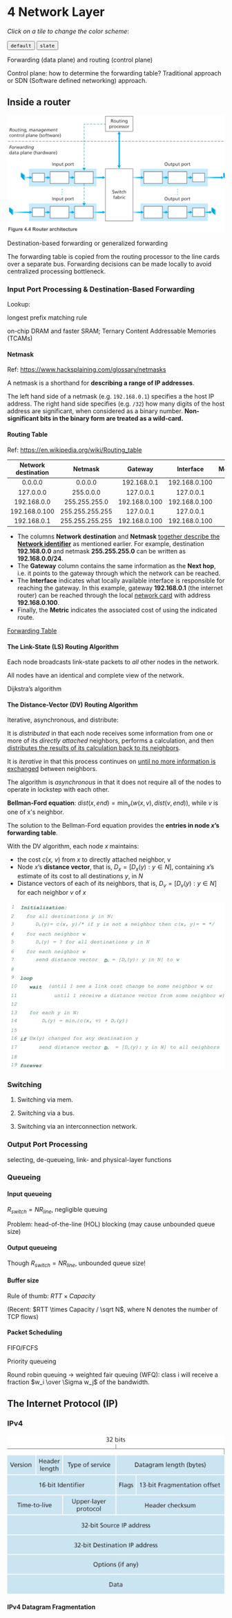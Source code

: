 # 4 Network Layer

_Click on a tile to change the color scheme_:

<div class="tx-switch">
  <button data-md-color-scheme="default"><code>default</code></button>
  <button data-md-color-scheme="slate"><code>slate</code></button>
</div>

<script>
  var buttons = document.querySelectorAll("button[data-md-color-scheme]")
  buttons.forEach(function(button) {
    button.addEventListener("click", function() {
      var attr = this.getAttribute("data-md-color-scheme")
      document.body.setAttribute("data-md-color-scheme", attr)
      var name = document.querySelector("#__code_0 code span:nth-child(7)")
      name.textContent = attr
    })
  })
</script>

Forwarding (data plane) and routing (control plane)

Control plane: how to determine the forwarding table? Traditional approach or SDN (Software defined networking) approach.

## Inside a router

![Screen Shot 2021-02-28 at 12.53.35 PM](4-network%20layer.assets/Screen%20Shot%202021-02-28%20at%2012.53.35%20PM.png)

Destination-based forwarding or generalized forwarding

The forwarding table is copied from the routing processor to the line cards over a separate bus. Forwarding decisions can be made locally to avoid centralized processing bottleneck.

### Input Port Processing & Destination-Based Forwarding

Lookup:

longest prefix matching rule

on-chip DRAM and faster SRAM; Ternary Content Addressable Memories (TCAMs)

#### Netmask

Ref: https://www.hacksplaining.com/glossary/netmasks

A netmask is a shorthand for **describing a range of IP addresses**.

The left hand side of a netmask (e.g. `192.168.0.1`) specifies a the host IP address. The right hand side specifies (e.g. `/32`) how many digits of the host address are significant, when considered as a binary number. **Non-significant bits in the binary form are treated as a wild-card.**

#### Routing Table

Ref: https://en.wikipedia.org/wiki/Routing_table

| Network destination |     Netmask     |    Gateway    |   Interface   | Metric |
| :-----------------: | :-------------: | :-----------: | :-----------: | :----: |
|       0.0.0.0       |     0.0.0.0     |  192.168.0.1  | 192.168.0.100 |   10   |
|      127.0.0.0      |    255.0.0.0    |   127.0.0.1   |   127.0.0.1   |   1    |
|     192.168.0.0     |  255.255.255.0  | 192.168.0.100 | 192.168.0.100 |   10   |
|    192.168.0.100    | 255.255.255.255 |   127.0.0.1   |   127.0.0.1   |   10   |
|     192.168.0.1     | 255.255.255.255 | 192.168.0.100 | 192.168.0.100 |   10   |

- The columns **Network destination** and **Netmask** <u>together describe the **Network identifier**</u> as mentioned earlier. For example, destination **192.168.0.0** and netmask **255.255.255.0** can be written as **192.168.0.0/24**.
- The **Gateway** column contains the same information as the **Next hop**, i.e. it points to the gateway through which the network can be reached.
- The **Interface** indicates what locally available interface is responsible for reaching the gateway. In this example, gateway **192.168.0.1** (the internet router) can be reached through the local <u>network card</u> with address **192.168.0.100**.
- Finally, the **Metric** indicates the associated cost of using the indicated route.

[Forwarding Table](https://en.wikipedia.org/wiki/Routing_table#Forwarding_table)

#### The Link-State (LS) Routing Algorithm

Each node broadcasts link-state packets to *all* other nodes in the network.

All nodes have an identical and complete view of the network.

Dijkstra’s algorithm

#### The Distance-Vector (DV) Routing Algorithm

Iterative, asynchronous, and distribute:

It is *distributed* in that each node receives some information from one or more of its *directly attached* neighbors, performs a calculation, and then <u>distributes the results of its calculation back to its neighbors</u>. 

It is *iterative* in that this process continues on <u>until no more information is exchanged</u> between neighbors.

The algorithm is *asynchronous* in that it does not require all of the nodes to operate in lockstep with each other.

**Bellman-Ford equation**: $dist(x, end) = \min_v(w(x, v), dist(v, end))$, while $v$ is one of x's neighbor.

The solution to the Bellman-Ford equation provides the **entries in node *x*’s forwarding table**.

With the DV algorithm, each node *x* maintains:

- the cost *c*(*x, v*) from *x* to directly attached neighbor, v
- Node *x*’s **distance vector**, that is, $D_x=[D_x(y): y \in N]$, containing *x*’s estimate of its cost to all destinations *y*, in *N*
- Distance vectors of each of its neighbors, that is, $D_v=[D_v(y): y \in N]$ for each neighbor *v* of *x*

![Screen Shot 2021-04-08 at 11.24.26 PM](4-network%20layer.assets/Screen%20Shot%202021-04-08%20at%2011.24.26%20PM.png)

### Switching

1) Switching via mem.

2) Switching via a bus.

3) Switching via an interconnection network.

### Output Port Processing

selecting, de-queueing, link- and physical-layer functions

### Queueing

#### Input queueing

$R_{switch} = N R_{line}$, negligible queuing

Problem: head-of-the-line (HOL) blocking (may cause unbounded queue size)

#### Output queueing

Though $R_{switch} = N R_{line}$, unbounded queue size!

#### Buffer size

Rule of thumb: $RTT \times Capacity$

(Recent: $RTT \times Capacity / \sqrt N$, where N denotes the number of TCP flows)

#### Packet Scheduling

FIFO/FCFS

Priority queueing

Round robin queuing -> weighted fair queuing (WFQ): class i will receive a fraction $w_i \over \Sigma w_j$ of the bandwidth.

## The Internet Protocol (IP)

### IPv4

![Screen Shot 2021-02-28 at 9.42.24 PM](4-network%20layer.assets/Screen%20Shot%202021-02-28%20at%209.42.24%20PM.png)

#### IPv4 Datagram Fragmentation





